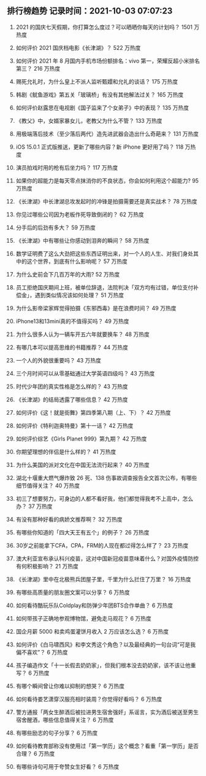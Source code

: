 
## 排行榜趋势 记录时间：2021-10-03 07:07:23
  
  1. 2021 的国庆七天假期，你打算怎么度过？可以晒晒你每天的计划吗？ 1501 万热度
    
  2. 如何评价 2021 国庆档电影《长津湖》？ 522 万热度
    
  3. 如何评价 2021 年 8 月国内手机市场份额排名：vivo 第一，荣耀反超小米排名第三？ 216 万热度
    
  4. 赐死允礼时，为什么皇上不派人监听甄嬛和允礼的谈话？ 175 万热度
    
  5. 韩剧《鱿鱼游戏》第五关「玻璃桥」有没有其他解法过关？ 165 万热度
    
  6. 如何评价赵露思在电视剧《国子监来了个女弟子》中的表现？ 135 万热度
    
  7. 《教父》中，女婿家暴女儿，老教父为什么不管？ 133 万热度
    
  8. 用极端落后技术（至少落后两代）造先进武器会造出什么奇葩来？ 131 万热度
    
  9. iOS 15.0.1 正式版推送，更新了哪些内容？新 iPhone 更好用了吗？ 118 万热度
    
  10. 演员拍戏时用的枪有后坐力吗？ 117 万热度
    
  11. 如果你的超能力是每天零点抹消你的不良状态，你会如何利用这个超能力? 95 万热度
    
  12. 《长津湖》中长津湖总攻发起时的冲锋是拍摄需要还是真实战术？ 78 万热度
    
  13. 你见过哪些公司因为老板作死导致倒闭的？ 62 万热度
    
  14. 分手后的后劲有多大？ 59 万热度
    
  15. 《长津湖》中有哪些让你感动到泪奔的瞬间？ 58 万热度
    
  16. 数学证明费了这么大劲把这些东西证明出来，对一个人的人生、对我们身处其中的这个世界，到底有什么影响呢？ 57 万热度
    
  17. 为什么史前会下几百万年的大雨? 52 万热度
    
  18. 员工拒绝国庆期间上班，被单位辞退，法院判决「双方均有过错，单位支付补偿金」，遇到类似情况该如何处理？ 51 万热度
    
  19. 为什么影帝梁家辉觉得拍摄《东邪西毒》是在浪费时间？ 49 万热度
    
  20. iPhone13和13mini真的不值得买吗？ 49 万热度
    
  21. 为什么很多人认为一辆车开五六年就要换车？ 48 万热度
    
  22. 有哪几本可以提高思维的书籍推荐？ 44 万热度
    
  23. 一个人的外貌很重要吗？ 43 万热度
    
  24. 三个月时间可以从零基础通过大学英语四级吗？ 43 万热度
    
  25. 时代少年团的真实性格是怎么样的？ 43 万热度
    
  26. 《长津湖》的结局透露了哪些信息？ 42 万热度
    
  27. 如何评价《这！就是街舞》第四季第八期（上、下）？ 42 万热度
    
  28. 如何评价《特利迦奥特曼》第十一话？ 42 万热度
    
  29. 如何评价综艺《Girls Planet 999》第九期？ 42 万热度
    
  30. 你期望理想的伴侣是什么样的？ 41 万热度
    
  31. 为什么美国的派对文化在中国无法流行起来？ 40 万热度
    
  32. 湖北十堰重大燃气爆炸致 26 死、138 伤事故调查报告全文首次公布，有哪些细节值得关注？ 40 万热度
    
  33. 初三了想要努力，可身边的人都不看好我，他们都觉得我考不上高中，怎么办？ 37 万热度
    
  34. 有没有那种好看的病娇文推荐啊？ 32 万热度
    
  35. 有哪些你知道的「四大天王有五个」的例子？ 26 万热度
    
  36. 30岁之前能拿下CFA，CPA，FRM的人现在都过得怎么样了？ 23 万热度
    
  37. 澳大利亚宣布承认科兴疫苗，这对中国新冠疫苗意味着什么？对国外疫情防控有何积极影响？ 21 万热度
    
  38. 《长津湖》里中在北极熊兵团屋子里，千里为什么拦住了万里？ 16 万热度
    
  39. 有哪些高质量的朋友圈文案可以分享？ 6 万热度
    
  40. 如何看待酷玩乐队Coldplay和防弹少年团BTS合作单曲？ 6 万热度
    
  41. 如何带孩子正确地参观博物馆，避免走马观花？ 6 万热度
    
  42. 国企月薪  5000 和卖鸡蛋灌饼月收入 2 万应该怎么选？ 6 万热度
    
  43. 如何评价《白马啸西风》和李文秀这个角色？以及最经典的一句台词“可是我偏不喜欢”？ 6 万热度
    
  44. 孩子编造作文「十一长假去奶奶家」，但我们根本没去奶奶家，该不该让他重写？ 6 万热度
    
  45. 有哪个瞬间曾让你难以抑制的想哭？ 6 万热度
    
  46. 如何看待娄艺潇穿汉服亮相时装周？你觉得好看吗？ 6 万热度
    
  47. 警方通报「两女生醉酒后被拉进男生宿舍强奸」系谣言，实为酒后被送至男生宿舍醒酒，哪些信息值得关注？ 6 万热度
    
  48. 有哪些励志的句子分享？ 6 万热度
    
  49. 如何看待教育部称没有使用过「第一学历」这个概念？看重「第一学历」是否合理？ 6 万热度
    
  50. 有哪些诗句可用于夸赞女生好看？ 6 万热度
    